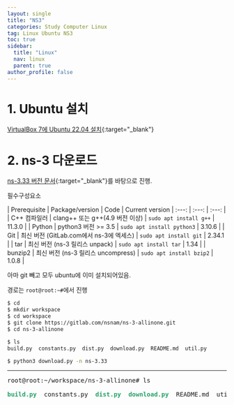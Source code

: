 ```yaml
---
layout: single
title: "NS3"
categories: Study Computer Linux
tag: Linux Ubuntu NS3
toc: true
sidebar:
  title: "Linux"
  nav: linux
  parent: true
author_profile: false
---
```


# 1. Ubuntu 설치
[VirtualBox 7에 Ubuntu 22.04 설치](https://ubuntu.com/tutorials/how-to-run-ubuntu-desktop-on-a-virtual-machine-using-virtualbox#1-overview){:target="_blank"}

# 2. ns-3 다운로드
[ns-3.33 버전 문서](https://www.nsnam.org/releases/ns-3-33/documentation/){:target="_blank"}를 바탕으로 진행.

필수구성요소

| Prerequisite | Package/version | Code | Current version
| :---: | :---: | :---: |
| C++ 컴파일러 | clang++ 또는 g++(4.9 버전 이상) | `sudo apt install g++` | 11.3.0 |
| Python | python3 버전 >= 3.5 | `sudo apt install python3` | 3.10.6 |
| Git | 최신 버전 (GitLab.com에서 ns-3에 엑세스) | `sudo apt install git` | 2.34.1 |
| tar | 최신 버전 (ns-3 릴리스 unpack) | `sudo apt install tar` | 1.34 |
| bunzip2 | 최신 버전 (ns-3 릴리스 uncompress) | `sudo apt install bzip2` | 1.0.8 |

아마 git 빼고 모두 ubuntu에 이미 설치되어있음.

경로는 `root@root:~#`에서 진행

```bash
$ cd
$ mkdir workspace
$ cd workspace
$ git clone https://gitlab.com/nsnam/ns-3-allinone.git
$ cd ns-3-allinone
```

```bash
$ ls
build.py  constants.py  dist.py  download.py  README.md  util.py
```

```bash
$ python3 download.py -n ns-3.33
```

---

<pre>root@root:~/workspace/ns-3-allinone# ls

<font color="#26A269"><b>build.py</b></font>  constants.py  <font color="#26A269"><b>dist.py</b></font>  <font color="#26A269"><b>download.py</b></font>  README.md  util.py

</pre>